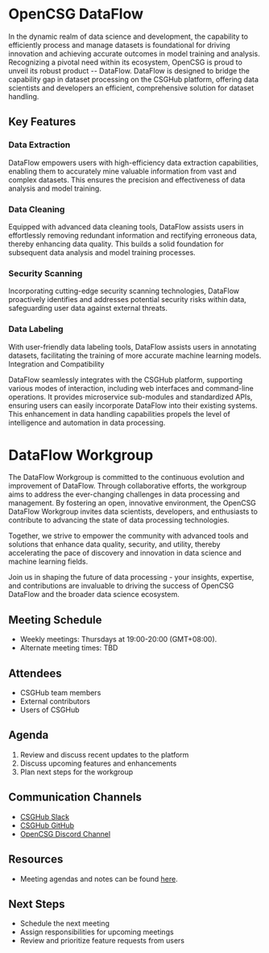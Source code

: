 # OpenCSG DataFlow

In the dynamic realm of data science and development, the capability to efficiently process and manage datasets is foundational for driving innovation and achieving accurate outcomes in model training and analysis. Recognizing a pivotal need within its ecosystem, OpenCSG is proud to unveil its robust product -- DataFlow. DataFlow is designed to bridge the capability gap in dataset processing on the CSGHub platform, offering data scientists and developers an efficient, comprehensive solution for dataset handling.

## Key Features

### Data Extraction

DataFlow empowers users with high-efficiency data extraction capabilities, enabling them to accurately mine valuable information from vast and complex datasets. This ensures the precision and effectiveness of data analysis and model training.

### Data Cleaning

Equipped with advanced data cleaning tools, DataFlow assists users in effortlessly removing redundant information and rectifying erroneous data, thereby enhancing data quality. This builds a solid foundation for subsequent data analysis and model training processes.

### Security Scanning

Incorporating cutting-edge security scanning technologies, DataFlow proactively identifies and addresses potential security risks within data, safeguarding user data against external threats.

### Data Labeling

With user-friendly data labeling tools, DataFlow assists users in annotating datasets, facilitating the training of more accurate machine learning models.
Integration and Compatibility

DataFlow seamlessly integrates with the CSGHub platform, supporting various modes of interaction, including web interfaces and command-line operations. It provides microservice sub-modules and standardized APIs, ensuring users can easily incorporate DataFlow into their existing systems. This enhancement in data handling capabilities propels the level of intelligence and automation in data processing.

# DataFlow Workgroup

The DataFlow Workgroup is committed to the continuous evolution and improvement of DataFlow. Through collaborative efforts, the workgroup aims to address the ever-changing challenges in data processing and management. By fostering an open, innovative environment, the OpenCSG DataFlow Workgroup invites data scientists, developers, and enthusiasts to contribute to advancing the state of data processing technologies.

Together, we strive to empower the community with advanced tools and solutions that enhance data quality, security, and utility, thereby accelerating the pace of discovery and innovation in data science and machine learning fields.

Join us in shaping the future of data processing - your insights, expertise, and contributions are invaluable to driving the success of OpenCSG DataFlow and the broader data science ecosystem.

## Meeting Schedule

- Weekly meetings: Thursdays at 19:00-20:00 (GMT+08:00).
- Alternate meeting times: TBD

## Attendees

- CSGHub team members
- External contributors
- Users of CSGHub

## Agenda

1. Review and discuss recent updates to the platform
2. Discuss upcoming features and enhancements
3. Plan next steps for the workgroup

## Communication Channels

- [CSGHub Slack](https://join.slack.com/t/opencsghq/shared_invite/zt-2fmtem7hs-s_RmMeoOIoF1qzslql2q~A)
- [CSGHub GitHub](https://github.com/OpenCSGs/csghub)
- [OpenCSG Discord Channel](https://discord.gg/bXnu4C9BkR)

## Resources

- Meeting agendas and notes can be found [here](https://github.com/OpenCSGs/community/tree/main/meetings).

## Next Steps

- Schedule the next meeting
- Assign responsibilities for upcoming meetings
- Review and prioritize feature requests from users
